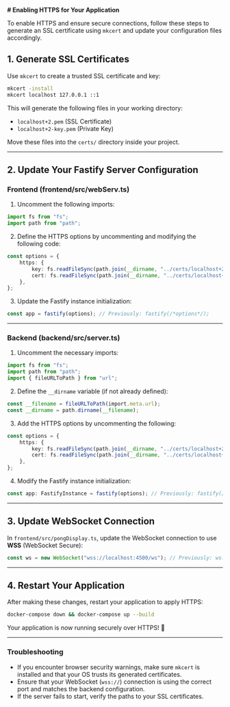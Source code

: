 **# Enabling HTTPS for Your Application**

To enable HTTPS and ensure secure connections, follow these steps to generate an SSL certificate using `mkcert` and update your configuration files accordingly.

## **1. Generate SSL Certificates**

Use `mkcert` to create a trusted SSL certificate and key:

```sh
mkcert -install
mkcert localhost 127.0.0.1 ::1
```

This will generate the following files in your working directory:
- `localhost+2.pem` (SSL Certificate)
- `localhost+2-key.pem` (Private Key)

Move these files into the `certs/` directory inside your project.

---

## **2. Update Your Fastify Server Configuration**

### **Frontend (frontend/src/webServ.ts)**

1. Uncomment the following imports:

```ts
import fs from "fs";
import path from "path";
```

2. Define the HTTPS options by uncommenting and modifying the following code:

```ts
const options = {
    https: {
        key: fs.readFileSync(path.join(__dirname, "../certs/localhost+2-key.pem")),
        cert: fs.readFileSync(path.join(__dirname, "../certs/localhost+2.pem")),
    },
};
```

3. Update the Fastify instance initialization:

```ts
const app = fastify(options); // Previously: fastify(/*options*/);
```

---

### **Backend (backend/src/server.ts)**

1. Uncomment the necessary imports:

```ts
import fs from "fs";
import path from "path";
import { fileURLToPath } from "url";
```

2. Define the `__dirname` variable (if not already defined):

```ts
const __filename = fileURLToPath(import.meta.url);
const __dirname = path.dirname(__filename);
```

3. Add the HTTPS options by uncommenting the following:

```ts
const options = {
    https: {
        key: fs.readFileSync(path.join(__dirname, "../certs/localhost+2-key.pem")),
        cert: fs.readFileSync(path.join(__dirname, "../certs/localhost+2.pem")),
    },
};
```

4. Modify the Fastify instance initialization:

```ts
const app: FastifyInstance = fastify(options); // Previously: fastify(/*options*/);
```

---

## **3. Update WebSocket Connection**

In `frontend/src/pongDisplay.ts`, update the WebSocket connection to use **WSS** (WebSocket Secure):

```ts
const ws = new WebSocket("wss://localhost:4500/ws"); // Previously: ws://localhost:4500/ws
```

---

## **4. Restart Your Application**

After making these changes, restart your application to apply HTTPS:

```sh
docker-compose down && docker-compose up --build
```

Your application is now running securely over HTTPS! 🎉

---

### **Troubleshooting**
- If you encounter browser security warnings, make sure `mkcert` is installed and that your OS trusts its generated certificates.
- Ensure that your WebSocket (`wss://`) connection is using the correct port and matches the backend configuration.
- If the server fails to start, verify the paths to your SSL certificates.

